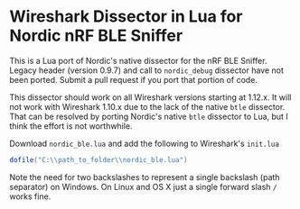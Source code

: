 # Wireshark Dissector in Lua for Nordic nRF BLE Sniffer

This is a Lua port of Nordic's native dissector for the nRF BLE Sniffer. Legacy header (version 0.9.7) and call to `nordic_debug` dissector have not been ported. Submit a pull request if you port that portion of code.

This dissector should work on all Wireshark versions starting at 1.12.x. It will not work with Wireshark 1.10.x due to the lack of the native `btle` dissector. That can be resolved by porting Nordic's native `btle` dissector to Lua, but I think the effort is not worthwhile.

Download `nordic_ble.lua` and add the following to Wireshark's `init.lua`

```lua
dofile("C:\\path_to_folder\\nordic_ble.lua")
```

Note the need for two backslashes to represent a single backslash (path separator) on Windows. On Linux and OS X just a single forward slash `/` works fine.
